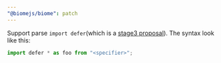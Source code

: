 ```yaml
---
"@biomejs/biome": patch
---
```


Support parse `import defer`(which is a [stage3 proposal](https://github.com/tc39/proposal-defer-import-eval)). The syntax look like this:

```ts
import defer * as foo from "<specifier>";
```
